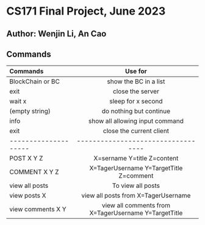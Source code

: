 <H1> CS171 Final Project, June 2023</H1>
<H2> Author: Wenjin Li, An Cao </H2>


<H2>Commands</H2>

|      Commands      |        Use for         |
|:-------------------|:---------------------------------:|
| BlockChain or BC   | show the BC in a list  |
| exit               | close the server       |
| wait x             | sleep for x second     |
| (empty string)     | do nothing but continue|
| info               | show all allowing input command |
| exit               | close the current client|
|--------------------|----------------------------------|
| POST X Y Z         |  X=sername Y=title Z=content |
| COMMENT X Y Z      | X=TagerUsername Y=TargetTitle Z=comment |
| view all posts         | To view all posts   |
| view posts X         | view all posts from X=TagerUsername   |
| view comments X Y  | view all comments from X=TagerUsername Y=TargetTitle |

